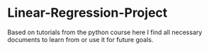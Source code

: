 # Linear-Regression-Project
Based on tutorials from the python course here I find all necessary documents to learn from or use it for future goals.
